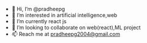 - 👋 Hi, I’m @pradheepg
- 👀 I’m interested in artificial intelligence,web
- 🌱 I’m currently react js
- 💞️ I’m looking to collaborate on web(react),ML project
- 📫 Reach me at pradheepg2004@gmail.com

<!---
pradheepg/pradheepg is a ✨ special ✨ repository because its `README.md` (this file) appears on your GitHub profile.
You can click the Preview link to take a look at your changes.
--->
